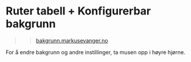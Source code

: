 # Ruter tabell + Konfigurerbar bakgrunn


>> [bakgrunn.markusevanger.no](https://bakgrunn.markusevanger.no/)


For å endre bakgrunn og andre instillinger, ta musen opp i høyre hjørne.

